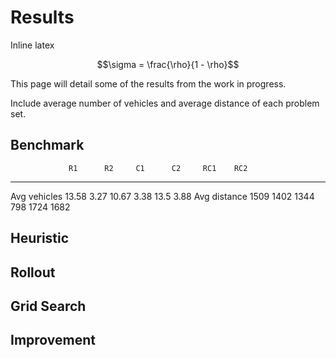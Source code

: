 Results
=======

Inline latex 


$$\sigma = \frac{\rho}{1 - \rho}$$

This page will detail some of the results from the work in progress.

Include average number of vehicles and average distance of each problem
set.

Benchmark
---------

                 R1      R2     C1      C2     RC1    RC2
  -------------- ------- ------ ------- ------ ------ ------
  Avg vehicles   13.58   3.27   10.67   3.38   13.5   3.88
  Avg distance   1509    1402   1344    798    1724   1682

Heuristic
---------

Rollout
-------

Grid Search
-----------

Improvement
-----------
